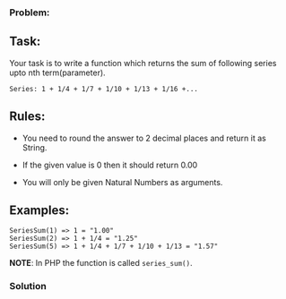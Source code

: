 ### Problem:
<h2 id="task">Task:</h2>
<p>Your task is to write a function which returns the sum of following series upto nth term(parameter).</p>
<pre><code>Series: 1 + 1/4 + 1/7 + 1/10 + 1/13 + 1/16 +...</code></pre><h2 id="rules">Rules:</h2>
<ul>
<li><p>You need to round the answer to 2 decimal places and return it as String.</p>
</li>
<li><p>If the given value is 0 then it should return 0.00</p>
</li>
<li><p>You will only be given Natural Numbers as arguments.</p>
</li>
</ul>
<h2 id="examples">Examples:</h2>
<pre><code>SeriesSum(1) =&gt; 1 = &quot;1.00&quot;
SeriesSum(2) =&gt; 1 + 1/4 = &quot;1.25&quot;
SeriesSum(5) =&gt; 1 + 1/4 + 1/7 + 1/10 + 1/13 = &quot;1.57&quot;</code></pre><p><strong>NOTE</strong>: In PHP the function is called <code>series_sum()</code>.</p>

### Solution